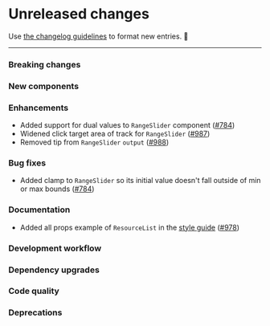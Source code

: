 # Unreleased changes

Use [the changelog guidelines](https://git.io/polaris-changelog-guidelines) to format new entries. 💜

---

### Breaking changes

### New components

### Enhancements

- Added support for dual values to `RangeSlider` component ([#784](https://github.com/Shopify/polaris-react/pull/784))
- Widened click target area of track for `RangeSlider` ([#987](https://github.com/Shopify/polaris-react/pull/987))
- Removed tip from `RangeSlider` `output` ([#988](https://github.com/Shopify/polaris-react/pull/988))

### Bug fixes

- Added clamp to `RangeSlider` so its initial value doesn't fall outside of min or max bounds ([#784](https://github.com/Shopify/polaris-react/pull/784))

### Documentation

- Added all props example of `ResourceList` in the [style guide](https://polaris.shopify.com) ([#978](https://github.com/Shopify/polaris-react/pull/978))

### Development workflow

### Dependency upgrades

### Code quality

### Deprecations
